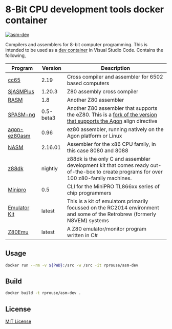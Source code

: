 # 8-Bit CPU development tools docker container

[![asm-dev](https://github.com/rprouse/asm-dev-docker/actions/workflows/main.yml/badge.svg)](https://github.com/rprouse/asm-dev-docker/actions/workflows/main.yml)

Compilers and assemblers for 8-bit computer programming. This is intended to be
used as a [dev container](https://code.visualstudio.com/docs/remote/containers)
in Visual Studio Code. Contains the following,

| Program | Version | Description |
| --- | --- | --- |
| [cc65](https://cc65.github.io/) | 2.19 | Cross compiler and assembler for 6502 based computers |
| [SjASMPlus](https://z00m128.github.io/sjasmplus/documentation.html) | 1.20.3 | Z80 assembly cross compiler |
| [RASM](https://github.com/EdouardBERGE/rasm) | 1.8 | Another Z80 assembler |
| [SPASM-ng](https://github.com/alberthdev/spasm-ng) | 0.5-beta3 | Another Z80 assembler that supports the eZ80. This is a [fork of the version that supports the Agon](https://github.com/tomm/spasm-ng) align directive |
| [agon-ez80asm](https://github.com/envenomator/agon-ez80asm) | 0.96 | ez80 assembler, running natively on the Agon platform or Linux |
| [NASM](https://www.nasm.us/index.php) | 2.16.01 | Assembler for the x86 CPU family, in this case 8080 and 8088 |
| [z88dk](https://z88dk.org/) | nightly | z88dk is the only C and assembler development kit that comes ready out-of-the-box to create programs for over 100 z80-family machines. |
| [Minipro](https://gitlab.com/DavidGriffith/minipro) | 0.5 | CLI for the MiniPRO TL866xx series of chip programmers |
| [Emulator Kit](https://github.com/EtchedPixels/EmulatorKit) | latest | This is a kit of emulators primarily focussed on the RC2014 environment and some of the Retrobrew (formerly N8VEM) systems |
| [Z80Emu](https://github.com/rprouse/Z80Emu) | latest | A Z80 emulator/monitor program written in C# |

## Usage

```sh
docker run --rm -v ${PWD}:/src -w /src -it rprouse/asm-dev
```

## Build

```sh
docker build -t rprouse/asm-dev .
```

## License

[MIT License](LICENSE)
